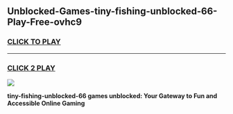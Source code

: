 
## Unblocked-Games-tiny-fishing-unblocked-66-Play-Free-ovhc9
<h3>
<a href="https://premium76.site?title=tiny-fishing-unblocked-66&ref=10A">CLICK TO PLAY</a></h3>
<hr>

<h3>
<a href="https://premium76.site?title=tiny-fishing-unblocked-66&ref=10A">CLICK 2 PLAY</a>
  
</h3>

<a href="https://premium76.site?title=tiny-fishing-unblocked-66&ref=10A"><img src="https://clearcache.store/games.png"></a>


**tiny-fishing-unblocked-66 games unblocked: Your Gateway to Fun and Accessible Online Gaming**
